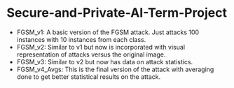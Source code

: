 # Secure-and-Private-AI-Term-Project
- FGSM_v1: A basic version of the FGSM attack. Just attacks 100 instances with 10 instances from each class. 
- FGSM_v2: Similar to v1 but now is incorporated with visual representation of attacks versus the original image. 
- FGSM_v3: Similar to v2 but now has data on attack statistics.
- FGSM_v4_Avgs: This is the final version of the attack with averaging done to get better statistical results on the attack.
